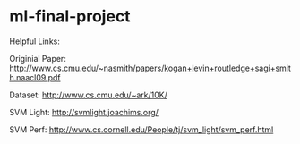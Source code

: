 # ml-final-project

Helpful Links: 

Originial Paper: http://www.cs.cmu.edu/~nasmith/papers/kogan+levin+routledge+sagi+smith.naacl09.pdf

Dataset: http://www.cs.cmu.edu/~ark/10K/ 

SVM Light: http://svmlight.joachims.org/ 

SVM Perf: http://www.cs.cornell.edu/People/tj/svm_light/svm_perf.html 

